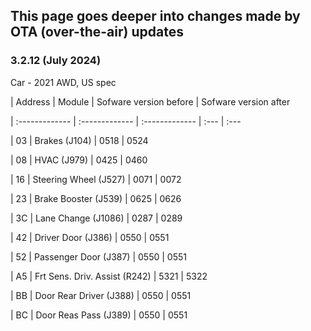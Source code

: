 ## This page goes deeper into changes made by OTA (over-the-air) updates

### 3.2.12 (July 2024)
Car - 2021 AWD, US spec

| Address | Module | Sofware version before | Sofware version after

| :------------- | :------------- | :------------- | :---  | :---

| 03 | Brakes (J104) | 0518	| 0524

| 08 | HVAC (J979) | 0425	| 0460

| 16 | Steering Wheel (J527) | 0071	| 0072

| 23 | Brake Booster (J539)	| 0625 | 0626

| 3C | Lane Change (J1086) | 0287	| 0289

| 42 | Driver Door (J386)	| 0550 | 0551

| 52 | Passenger Door (J387) | 0550 | 0551

| A5 | Frt Sens. Driv. Assist (R242) | 5321 | 5322

| BB | Door Rear Driver (J388) | 0550	| 0551

| BC | Door Reas Pass (J389) | 0550 | 0551



